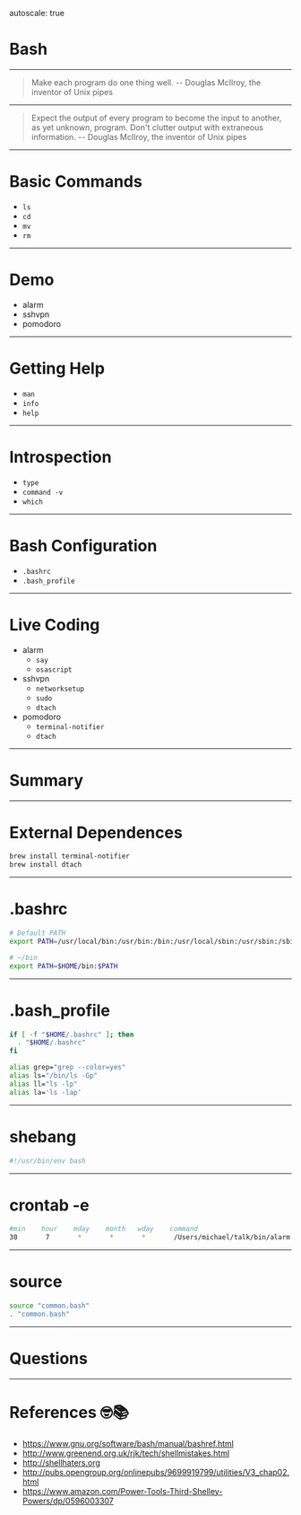 autoscale: true

# Bash

--------------------------------------------------------------

>Make each program do one thing well.
-- Douglas McIlroy, the inventor of Unix pipes

--------------------------------------------------------------

>Expect the output of every program to become the input to another, as yet unknown, program. Don't clutter output with extraneous information.
-- Douglas McIlroy, the inventor of Unix pipes

--------------------------------------------------------------

# Basic Commands

* `ls`
* `cd`
* `mv`
* `rm`

--------------------------------------------------------------

# Demo

* alarm
* sshvpn
* pomodoro

--------------------------------------------------------------

# Getting Help

* `man`
* `info`
* `help`

--------------------------------------------------------------

# Introspection

* `type`
* `command -v`
* `which`

--------------------------------------------------------------

# Bash Configuration

* `.bashrc`
* `.bash_profile`

--------------------------------------------------------------

# Live Coding

* alarm
    - `say`
    - `osascript`
* sshvpn
    - `networksetup`
    - `sudo`
    - `dtach`
* pomodoro
    - `terminal-notifier`
    - `dtach`

--------------------------------------------------------------

# Summary

--------------------------------------------------------------

# External Dependences

```sh
brew install terminal-notifier
brew install dtach
```

--------------------------------------------------------------

# .bashrc

```sh
# Default PATH
export PATH=/usr/local/bin:/usr/bin:/bin:/usr/local/sbin:/usr/sbin:/sbin

# ~/bin
export PATH=$HOME/bin:$PATH
```

--------------------------------------------------------------

# .bash_profile

```sh
if [ -f "$HOME/.bashrc" ]; then
  . "$HOME/.bashrc"
fi

alias grep="grep --color=yes"
alias ls="/bin/ls -Gp"
alias ll="ls -lp"
alias la='ls -lap'
```

--------------------------------------------------------------

# shebang

```sh
#!/usr/bin/env bash
```

--------------------------------------------------------------

# crontab -e

```sh
#min    hour    mday    month   wday    command
30       7       *       *       *       /Users/michael/talk/bin/alarm
```

--------------------------------------------------------------

# source

```sh
source "common.bash"
. "common.bash"
```

--------------------------------------------------------------

# Questions

--------------------------------------------------------------

# References 🤓📚

* <https://www.gnu.org/software/bash/manual/bashref.html>
* <http://www.greenend.org.uk/rjk/tech/shellmistakes.html>
* <http://shellhaters.org>
* <http://pubs.opengroup.org/onlinepubs/9699919799/utilities/V3_chap02.html>
* <https://www.amazon.com/Power-Tools-Third-Shelley-Powers/dp/0596003307>
